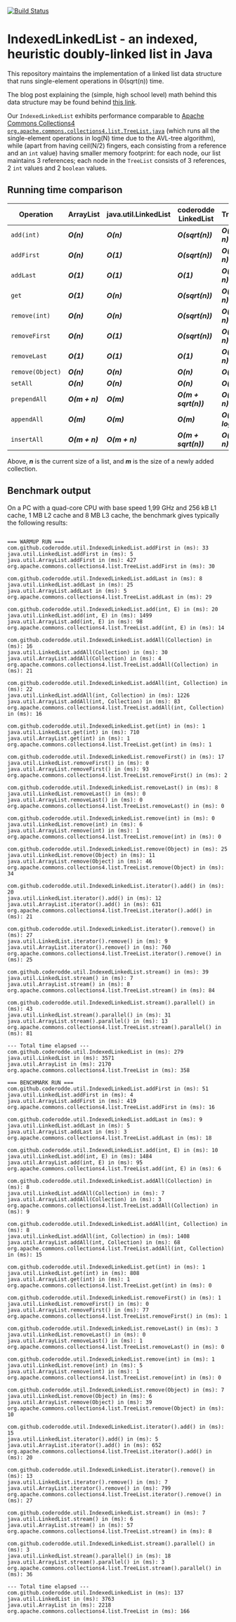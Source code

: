 [![Build Status](https://app.travis-ci.com/coderodde/IndexedLinkedList.svg?branch=main)](https://app.travis-ci.com/coderodde/IndexedLinkedList)

# IndexedLinkedList - an indexed, heuristic doubly-linked list in Java

This repository maintains the implementation of a linked list data structure that runs single-element operations in &Theta;(sqrt(n)) time.

The blog post explaining the (simple, high school level) math behind this data structure may be found behind [this link](http://coderodde.github.io/weblog/#eill).

Our `IndexedLinkedList` exhibits performance comparable to [Apache Commons Collections4 `org.apache.commons.collections4.list.TreeList.java`](https://github.com/apache/commons-collections/blob/master/src/main/java/org/apache/commons/collections4/list/TreeList.java) (which runs all the single-element operations in log(N) time due to the AVL-tree algorithm), while (apart from having ceil(N/2) fingers, each consisting from a reference and an `int` value) having smaller memory footprint: for each node, our list maintains 3 references; each node in the `TreeList` consists of 3 references, 2 `int` values and 2 `boolean` values.

## Running time comparison

| Operation        | ArrayList      | java.util.LinkedList | coderodde LinkedList | TreeList           |
| ---------------- | -------------- | -------------------- | -------------------- | ------------------ |
| `add(int)`       | ***O(n)***     | ***O(n)***           | ***O(sqrt(n))***     | ***O(log n)***     |
| `addFirst`       | ***O(n)***     | ***O(1)***           | ***O(sqrt(n))***     | ***O(log n)***     |
| `addLast`        | ***O(1)***     | ***O(1)***           | ***O(1)***           | ***O(log n)***     |
| `get`            | ***O(1)***     | ***O(n)***           | ***O(sqrt(n))***     | ***O(log n)***     |
| `remove(int)`    | ***O(n)***     | ***O(n)***           | ***O(sqrt(n))***     | ***O(log n)***     |
| `removeFirst`    | ***O(n)***     | ***O(1)***           | ***O(sqrt(n))***     | ***O(log n)***     |
| `removeLast`     | ***O(1)***     | ***O(1)***           | ***O(1)***           | ***O(log n)***     |
| `remove(Object)` | ***O(n)***     | ***O(n)***           | ***O(n)***           | ***O(n)***         |
| `setAll`         | ***O(n)***     | ***O(n)***           | ***O(n)***           | ***O(n)***         |
| `prependAll`     | ***O(m + n)*** | ***O(m)***           | ***O(m + sqrt(n))*** | ***O(m log n)***   |
| `appendAll`      | ***O(m)***     | ***O(m)***           | ***O(m)***           | ***O(m + log n)*** |
| `insertAll`      | ***O(m + n)*** | ***O(m + n)***       | ***O(m + sqrt(n))*** | ***O(m log n)***   |

Above, ***n*** is the current size of a list, and ***m*** is the size of a newly added collection.

## Benchmark output

On a PC with a quad-core CPU with base speed 1,99 GHz and 256 kB L1 cache, 1 MB L2 cache and 8 MB L3 cache, the benchmark gives typically the following results:

```<<< Benchmark seed = 1653385622245 >>>

=== WARMUP RUN ===
com.github.coderodde.util.IndexedLinkedList.addFirst in (ms): 33
java.util.LinkedList.addFirst in (ms): 5
java.util.ArrayList.addFirst in (ms): 427
org.apache.commons.collections4.list.TreeList.addFirst in (ms): 30

com.github.coderodde.util.IndexedLinkedList.addLast in (ms): 8
java.util.LinkedList.addLast in (ms): 25
java.util.ArrayList.addLast in (ms): 5
org.apache.commons.collections4.list.TreeList.addLast in (ms): 29

com.github.coderodde.util.IndexedLinkedList.add(int, E) in (ms): 20
java.util.LinkedList.add(int, E) in (ms): 1499
java.util.ArrayList.add(int, E) in (ms): 98
org.apache.commons.collections4.list.TreeList.add(int, E) in (ms): 14

com.github.coderodde.util.IndexedLinkedList.addAll(Collection) in (ms): 16
java.util.LinkedList.addAll(Collection) in (ms): 30
java.util.ArrayList.addAll(Collection) in (ms): 4
org.apache.commons.collections4.list.TreeList.addAll(Collection) in (ms): 21

com.github.coderodde.util.IndexedLinkedList.addAll(int, Collection) in (ms): 22
java.util.LinkedList.addAll(int, Collection) in (ms): 1226
java.util.ArrayList.addAll(int, Collection) in (ms): 83
org.apache.commons.collections4.list.TreeList.addAll(int, Collection) in (ms): 16

com.github.coderodde.util.IndexedLinkedList.get(int) in (ms): 1
java.util.LinkedList.get(int) in (ms): 710
java.util.ArrayList.get(int) in (ms): 1
org.apache.commons.collections4.list.TreeList.get(int) in (ms): 1

com.github.coderodde.util.IndexedLinkedList.removeFirst() in (ms): 17
java.util.LinkedList.removeFirst() in (ms): 0
java.util.ArrayList.removeFirst() in (ms): 93
org.apache.commons.collections4.list.TreeList.removeFirst() in (ms): 2

com.github.coderodde.util.IndexedLinkedList.removeLast() in (ms): 8
java.util.LinkedList.removeLast() in (ms): 0
java.util.ArrayList.removeLast() in (ms): 0
org.apache.commons.collections4.list.TreeList.removeLast() in (ms): 0

com.github.coderodde.util.IndexedLinkedList.remove(int) in (ms): 0
java.util.LinkedList.remove(int) in (ms): 6
java.util.ArrayList.remove(int) in (ms): 1
org.apache.commons.collections4.list.TreeList.remove(int) in (ms): 0

com.github.coderodde.util.IndexedLinkedList.remove(Object) in (ms): 25
java.util.LinkedList.remove(Object) in (ms): 11
java.util.ArrayList.remove(Object) in (ms): 46
org.apache.commons.collections4.list.TreeList.remove(Object) in (ms): 34

com.github.coderodde.util.IndexedLinkedList.iterator().add() in (ms): 20
java.util.LinkedList.iterator().add() in (ms): 12
java.util.ArrayList.iterator().add() in (ms): 631
org.apache.commons.collections4.list.TreeList.iterator().add() in (ms): 21

com.github.coderodde.util.IndexedLinkedList.iterator().remove() in (ms): 27
java.util.LinkedList.iterator().remove() in (ms): 9
java.util.ArrayList.iterator().remove() in (ms): 760
org.apache.commons.collections4.list.TreeList.iterator().remove() in (ms): 25

com.github.coderodde.util.IndexedLinkedList.stream() in (ms): 39
java.util.LinkedList.stream() in (ms): 7
java.util.ArrayList.stream() in (ms): 8
org.apache.commons.collections4.list.TreeList.stream() in (ms): 84

com.github.coderodde.util.IndexedLinkedList.stream().parallel() in (ms): 43
java.util.LinkedList.stream().parallel() in (ms): 31
java.util.ArrayList.stream().parallel() in (ms): 13
org.apache.commons.collections4.list.TreeList.stream().parallel() in (ms): 81

--- Total time elapsed ---
com.github.coderodde.util.IndexedLinkedList in (ms): 279
java.util.LinkedList in (ms): 3571
java.util.ArrayList in (ms): 2170
org.apache.commons.collections4.list.TreeList in (ms): 358

=== BENCHMARK RUN ===
com.github.coderodde.util.IndexedLinkedList.addFirst in (ms): 51
java.util.LinkedList.addFirst in (ms): 4
java.util.ArrayList.addFirst in (ms): 419
org.apache.commons.collections4.list.TreeList.addFirst in (ms): 16

com.github.coderodde.util.IndexedLinkedList.addLast in (ms): 9
java.util.LinkedList.addLast in (ms): 5
java.util.ArrayList.addLast in (ms): 3
org.apache.commons.collections4.list.TreeList.addLast in (ms): 18

com.github.coderodde.util.IndexedLinkedList.add(int, E) in (ms): 10
java.util.LinkedList.add(int, E) in (ms): 1484
java.util.ArrayList.add(int, E) in (ms): 95
org.apache.commons.collections4.list.TreeList.add(int, E) in (ms): 6

com.github.coderodde.util.IndexedLinkedList.addAll(Collection) in (ms): 8
java.util.LinkedList.addAll(Collection) in (ms): 7
java.util.ArrayList.addAll(Collection) in (ms): 3
org.apache.commons.collections4.list.TreeList.addAll(Collection) in (ms): 9

com.github.coderodde.util.IndexedLinkedList.addAll(int, Collection) in (ms): 8
java.util.LinkedList.addAll(int, Collection) in (ms): 1408
java.util.ArrayList.addAll(int, Collection) in (ms): 68
org.apache.commons.collections4.list.TreeList.addAll(int, Collection) in (ms): 15

com.github.coderodde.util.IndexedLinkedList.get(int) in (ms): 1
java.util.LinkedList.get(int) in (ms): 808
java.util.ArrayList.get(int) in (ms): 1
org.apache.commons.collections4.list.TreeList.get(int) in (ms): 0

com.github.coderodde.util.IndexedLinkedList.removeFirst() in (ms): 1
java.util.LinkedList.removeFirst() in (ms): 0
java.util.ArrayList.removeFirst() in (ms): 77
org.apache.commons.collections4.list.TreeList.removeFirst() in (ms): 1

com.github.coderodde.util.IndexedLinkedList.removeLast() in (ms): 3
java.util.LinkedList.removeLast() in (ms): 0
java.util.ArrayList.removeLast() in (ms): 1
org.apache.commons.collections4.list.TreeList.removeLast() in (ms): 0

com.github.coderodde.util.IndexedLinkedList.remove(int) in (ms): 1
java.util.LinkedList.remove(int) in (ms): 5
java.util.ArrayList.remove(int) in (ms): 1
org.apache.commons.collections4.list.TreeList.remove(int) in (ms): 0

com.github.coderodde.util.IndexedLinkedList.remove(Object) in (ms): 7
java.util.LinkedList.remove(Object) in (ms): 6
java.util.ArrayList.remove(Object) in (ms): 39
org.apache.commons.collections4.list.TreeList.remove(Object) in (ms): 10

com.github.coderodde.util.IndexedLinkedList.iterator().add() in (ms): 15
java.util.LinkedList.iterator().add() in (ms): 5
java.util.ArrayList.iterator().add() in (ms): 652
org.apache.commons.collections4.list.TreeList.iterator().add() in (ms): 20

com.github.coderodde.util.IndexedLinkedList.iterator().remove() in (ms): 13
java.util.LinkedList.iterator().remove() in (ms): 7
java.util.ArrayList.iterator().remove() in (ms): 799
org.apache.commons.collections4.list.TreeList.iterator().remove() in (ms): 27

com.github.coderodde.util.IndexedLinkedList.stream() in (ms): 7
java.util.LinkedList.stream() in (ms): 6
java.util.ArrayList.stream() in (ms): 57
org.apache.commons.collections4.list.TreeList.stream() in (ms): 8

com.github.coderodde.util.IndexedLinkedList.stream().parallel() in (ms): 3
java.util.LinkedList.stream().parallel() in (ms): 18
java.util.ArrayList.stream().parallel() in (ms): 3
org.apache.commons.collections4.list.TreeList.stream().parallel() in (ms): 36

--- Total time elapsed ---
com.github.coderodde.util.IndexedLinkedList in (ms): 137
java.util.LinkedList in (ms): 3763
java.util.ArrayList in (ms): 2218
org.apache.commons.collections4.list.TreeList in (ms): 166
```
